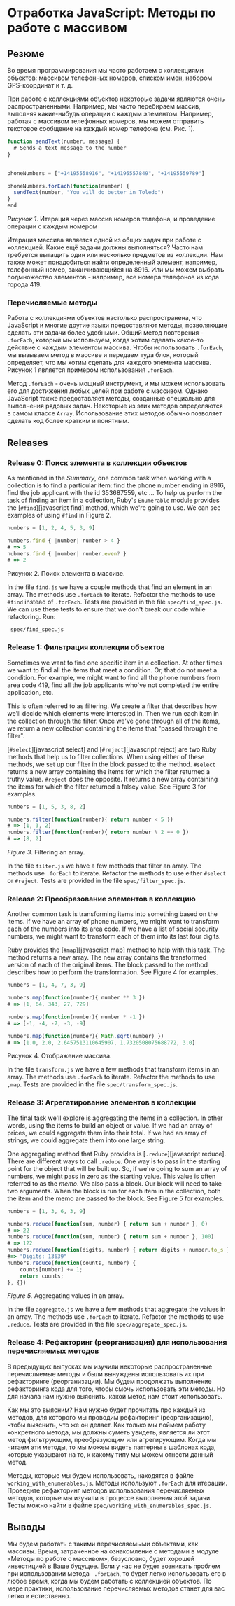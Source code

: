 # Отработка JavaScript: Методы по работе с массивом

## Резюме

Во время программирования мы часто работаем с коллекциями объектов: массивом телефонных номеров, списком имен, набором GPS-координат и т. д.

При работе с коллекциями объектов некоторые задачи являются очень распространенными. Например, мы часто перебираем массив, выполняя какие-нибудь операции с каждым элементом. Например, работая с массивом телефонных номеров, мы можем отправить текстовое сообщение на каждый номер телефона (см. Рис. 1).

```javascript
function sendText(number, message) {
  # Sends a text message to the number
}


phoneNumbers = ["+14195558916", "+14195557849", "+14195559789"]

phoneNumbers.forEach(function(number) {
  sendText(number, "You will do better in Toledo")
}
end
```
*Рисунок 1*. Итерация через массив номеров телефона, и проведение операции с каждым номером


Итерация массива является одной из общих задач при работе с коллекцией. Какие ещё задачи должны выполняться? Часто нам требуется вытащить один или несколько предметов из коллекции. Нам также может понадобиться найти определенный элемент, например, телефонный номер, заканчивающийся на 8916. Или мы можем выбрать подмножество элементов -  например, все номера телефонов из кода города 419.


### Перечисляемые методы

Работа с коллекциями объектов настолько распространена, что JavaScript и многие другие языки предоставляют методы, позволяющие сделать эти задачи более удобными. Общий метод повторения - `.forEach`, который мы используем, когда хотим сделать какое-то действие с каждым элементом массива. Чтобы использовать `.forEach`, мы вызываем метод в массиве и передаем туда блок, который определяет, что мы хотим сделать для каждого элемента массива. Рисунок 1 является примером использования `.forEach`.

Метод `.forEach` - очень мощный инструмент, и мы можем использовать его для достижения любых целей при работе с массивом. Однако JavaScript также предоставляет методы, созданные специально для выполнения рядовых задач. Некоторые из этих методов определяются в самом классе `Array`. Использование этих методов обычно позволяет сделать код более кратким и понятным. 


## Releases
### Release 0:  Поиск элемента в коллекции объектов
As mentioned in the *Summary*, one common task when working with a collection is to find a particular item: find the phone number ending in 8916, find the job applicant with the id 353687559, etc ...  To help us perform the task of finding an item in a collection, Ruby's `Enumerable` module provides the [`#find`][javascript find] method, which we're going to use.  We can see examples of using `#find` in Figure 2.

```javascript (нет в js)
numbers = [1, 2, 4, 5, 3, 9]

numbers.find { |number| number > 4 }
# => 5
nubmers.find { |number| number.even? }
# => 2
```
Рисунок 2. Поиск элемента в массиве.

In the file `find.js` we have a couple methods that find an element in an array.  The methods use `.forEach` to iterate.  Refactor the methods to use `#find` instead of `.forEach`.  Tests are provided in the file `spec/find_spec.js`.  We can use these tests to ensure that we don't break our code while refactoring.  Run:

```
 spec/find_spec.js
```


### Release 1:  Фильтрация коллекции объектов
Sometimes we want to find one specific item in a collection.  At other times we want to find all the items that meet a condition.  Or, that do not meet a condition.  For example, we might want to find all the phone numbers from area code 419, find all the job applicants who've not completed the entire application, etc.

This is often referred to as filtering.  We create a filter that describes how we'll decide which elements were interested in.  Then we run each item in the collection through the filter.  Once we've gone through all of the items, we return a new collection containing the items that "passed through the filter".

[`#select`][javascript select] and [`#reject`][javascript reject] are two Ruby methods that help us to filter collections.  When using either of these methods, we set up our filter in the block passed to the method.  `#select` returns a new array containing the items for which the filter returned a truthy value.  `#reject` does the opposite.  It returns a new array containing the items for which the filter returned a falsey value.  See Figure 3 for examples.

```javascript
numbers = [1, 5, 3, 8, 2]

numbers.filter(function(number){ return number < 5 })
# => [1, 3, 2]
numbers.filter(function(number){ return number % 2 == 0 })
# => [8, 2]
```
*Figure 3*. Filtering an array.

In the file `filter.js` we have a few methods that filter an array.  The methods use `.forEach` to iterate.  Refactor the methods to use either `#select` or `#reject`.  Tests are provided in the file `spec/filter_spec.js`.


### Release 2:  Преобразование элементов в коллекцию
Another common task is transforming items into something based on the items.  If we have an array of phone numbers, we might want to transform each of the numbers into its area code.  If we have a list of social security numbers, we might want to transform each of them into its last four digits.

Ruby provides the [`#map`][javascript map] method to help with this task.  The method returns a new array.  The new array contains the transformed version of each of the original items.  The block passed to the method describes how to perform the transformation.  See Figure 4 for examples.

```javascript
numbers = [1, 4, 7, 3, 9]

numbers.map(function(number){ number ** 3 })
# => [1, 64, 343, 27, 729]

numbers.map(function(number){ number * -1 })
# => [-1, -4, -7, -3, -9]

numbers.map(function(number){ Math.sqrt(number) })
# => [1.0, 2.0, 2.6457513110645907, 1.7320508075688772, 3.0]
```
Рисунок 4. Отображение массива.

In the file `transform.js` we have a few methods that transform items in an array.  The methods use `.forEach` to iterate.  Refactor the methods to use `,map`.  Tests are provided in the file `spec/transform_spec.js`.


### Release 3:  Агрегатирование элементов в коллекции
The final task we'll explore is aggregating the items in a collection.  In other words, using the items to build an object or value.  If we had an array of prices, we could aggregate them into their total.  If we had an array of strings, we could aggregate them into one large string.  

One aggregating method that Ruby provides is [`.reduce`][javascript reduce].  There are different ways to call `.reduce`.  One way is to pass in the starting point for the object that will be built up.  So, if we're going to sum an array of numbers, we might pass in zero as the starting value.  This value is often referred to as the *memo*.  We also pass a block.  Our block will need to take two arguments.  When the block is run for each item in the collection, both the item and the memo are passed to the block.  See Figure 5 for examples.

```javascript
numbers = [1, 3, 6, 3, 9]

numbers.reduce(function(sum, number) { return sum + number }, 0)
# => 22
numbers.reduce(function(sum, number) { return sum + number }, 100)
# => 122
numbers.reduce(function(digits, number) { return digits + number.to_s }, "Digits: ")
#=> "Digits: 13639"
numbers.reduce(function(counts, number) {
	counts[number] += 1;
	return counts;
}, {})
```
*Figure 5.*  Aggregating values in an array.

In the file `aggregate.js` we have a few methods that aggregate the values in an array.  The methods use `.forEach` to iterate.  Refactor the methods to use `.reduce`.  Tests are provided in the file `spec/aggregate_spec.js`.


### Release 4: Рефакторинг (реорганизация)  для использования перечисляемых методов

В предыдущих выпусках мы изучили некоторые распространенные перечисляемые методы и были вынуждены использовать их при рефакторинге (реорганизации). Мы будем продолжать выполнение рефакторинга кода для того, чтобы смочь использовать эти методы. Но для начала нам нужно выяснить, какой метод нам стоит использовать.

Как мы это выясним? Нам нужно будет прочитать про каждый из методов, для которого мы проводим рефакторинг (реорганизацию), чтобы выяснить, что же он делает. Как только мы поймем работу конкретного метода, мы должны суметь увидеть, является ли этот метод фильтрующим, преобразующим или агрегирующим. Когда мы читаем эти методы, то мы можем видеть паттерны в шаблонах кода, которые указывают на то, к какому типу мы можем отнести данный метод.

Методы, которые мы будем использовать, находятся в файле `working_with_enumerables.js`. Методы используют `.forEach` для итерации. Проведите рефакторинг методов использования перечисляемых методов, которые мы изучили в процессе выполнения этой задачи. Тесты можно найти в файле `spec/working_with_enumerables_spec.js`.


## Выводы
Мы будем работать с такими перечисляемыми объектами, как массивы. Время, затраченное на ознакомление с методами в модуле «Методы по работе с массивом», безусловно, будет хорошей инвестицией в Ваше будущее. Если у нас не будет возникать проблем при использовании метода ` .forEach`, то будет легко использовать его в любое время, когда мы будем работать с коллекцией объектов. 
По мере практики, использование перечисляемых методов станет для вас легко и естественно. 

[MDN Array]:(https://developer.mozilla.org/en-US/docs/Web/JavaScript/Reference/Global_Objects/Array)


